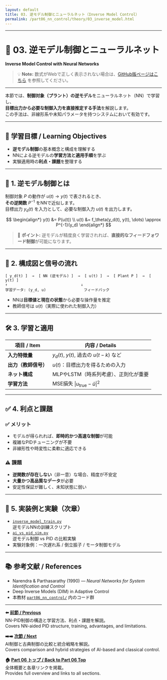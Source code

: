 ```yaml
---
layout: default
title: 03. 逆モデル制御とニューラルネット（Inverse Model Control）
permalink: /part06_nn_control/theory/03_inverse_model.html
---
```


---

# 🔁 03. 逆モデル制御とニューラルネット  
**Inverse Model Control with Neural Networks**

> 💡 **Note:** 数式がWebで正しく表示されない場合は、[GitHub版ページはこちら](https://github.com/Samizo-AITL/EduController/blob/main/part06_nn_control/theory/03_inverse_model.md) を参照してください。

---

本節では、**制御対象（プラント）の逆モデル**をニューラルネット（NN）で学習し、  
**目標出力から必要な制御入力を直接推定する手法**を解説します。  
この手法は、非線形系や未知パラメータを持つシステムにおいて有効です。

---

## 🎯 **学習目標 / Learning Objectives**

- **逆モデル制御**の基本概念と構成を理解する  
- NNによる逆モデルの**学習方法と適用手順**を学ぶ  
- 実験適用時の**利点・課題**を整理する  

---

## 🔄 **1. 逆モデル制御とは**

制御対象 $P$ の動作が $u(t) \rightarrow y(t)$ で表されるとき、  
**その逆関数** $P^{-1}$ をNNで近似します。  
目標出力 $y_d(t)$ を入力として、必要な制御入力 $u(t)$ を出力します。

$$
\begin{align*}
y(t) &= P(u(t)) \\
u(t) &= f_\theta(y_d(t), y(t), \dots) \approx P^{-1}(y_d)
\end{align*}
$$

> 📌 **ポイント:** 逆モデルが精度良く学習されれば、**直接的なフィードフォワード制御**が可能になります。

---

## 🧠 **2. 構成図と信号の流れ**

```plaintext
[ y_d(t) ]  →  [ NN (逆モデル) ]  →  [ u(t) ]  →  [ Plant P ]  →  [ y(t) ]
↑                                 ↓
学習データ: (y_d, u)                 フィードバック
```

- NNは**目標値と現在の状態**から必要な操作量を推定  
- 教師信号は $u(t)$（実際に使われた制御入力）

---

## 🛠️ **3. 学習と適用**

| **項目 / Item**     | **内容 / Details**                                |
|---------------------|---------------------------------------------------|
| **入力特徴量**      | $y_d(t)$, $y(t)$, 過去の $u(t-k)$ など              |
| **出力（教師信号）**| $u(t)$：目標出力を得るための入力                   |
| **ネット構成**      | MLPやLSTM（時系列考慮）、正則化が重要               |
| **学習方法**        | MSE損失 $\|u_{\text{true}} - \hat{u}\|^2$           |

---

## ✅ **4. 利点と課題**

### ✅ メリット
- モデルが得られれば、**即時的かつ高速な制御**が可能  
- 複雑なPIDチューニングが不要  
- 非線形性や時変性に柔軟に適応できる  

### ⚠️ 課題
- **逆関数が存在しない**（非一意）な場合、精度が不安定  
- **大量かつ高品質なデータ**が必要  
- 安定性保証が難しく、未知状態に弱い  

---

## 🧪 **5. 実装例と実験（次章）**

- [`inverse_model_train.py`](../simulation/inverse_model_train.py)  
  逆モデルNNの訓練スクリプト  
- [`ai_vs_pid_sim.py`](../simulation/ai_vs_pid_sim.py)  
  逆モデル制御 vs PID の比較実験  
- 実験対象例：一次遅れ系 / 倒立振子 / モータ制御モデル  

---

## 📚 **参考文献 / References**

- Narendra & Parthasarathy (1990) — *Neural Networks for System Identification and Control*  
- Deep Inverse Models (DIM) in Adaptive Control  
- 本教材 [`part06_nn_control/`](https://samizo-aitl.github.io/EduController/part06_nn_control/) 内のコード群  

---

**⬅️ [前節 / Previous](https://samizo-aitl.github.io/EduController/part06_nn_control/theory/02_nn_pid/)**  
NN-PID制御の構造と学習方法、利点・課題を解説。  
Covers NN-aided PID structure, training, advantages, and limitations.

**➡️➡️ [次節 / Next](https://samizo-aitl.github.io/EduController/part06_nn_control/theory/04_ai_vs_classical/)**  
AI制御と古典制御の比較と統合戦略を解説。  
Covers comparison and hybrid strategies of AI-based and classical control.

**🏠 [Part 06 トップ / Back to Part 06 Top](https://samizo-aitl.github.io/EduController/part06_nn_control/)**  
全体概要と各章リンクを掲載。  
Provides full overview and links to all sections.


